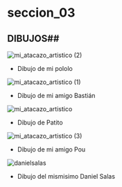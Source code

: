 # seccion_03
## DIBUJOS##

![mi_atacazo_artistico (2)](https://user-images.githubusercontent.com/90002229/132755460-bd456775-8eff-4eaa-b92c-5c52c3906c0c.jpg)
- Dibujo de mi pololo

![mi_atacazo_artistico (1)](https://user-images.githubusercontent.com/90002229/132755632-0a06533c-aaca-42fd-a036-40bd1db081de.jpg)
- Dibujo de mi amigo Bastián 

![mi_atacazo_artistico](https://user-images.githubusercontent.com/90002229/132755780-38418394-34de-4294-bba3-41dc6593b990.jpg)
- Dibujo de Patito

![mi_atacazo_artistico (3)](https://user-images.githubusercontent.com/90002229/132756142-691bf53d-e335-428f-8a57-acbaccde7d19.jpg)
- Dibujo de mi amigo Pou

![danielsalas](https://user-images.githubusercontent.com/90002229/132757139-9194f628-81a6-425c-81d7-91941ce066fa.jpg)
- Dibujo del mismisimo Daniel Salas

